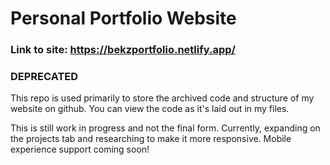 # Personal Portfolio Website
### Link to site: https://bekzportfolio.netlify.app/
### DEPRECATED

This repo is used primarily to store the archived code and structure of my website on github.
You can view the code as it's laid out in my files.

This is still work in progress and not the final form.
Currently, expanding on the projects tab and researching to make it more responsive.
Mobile experience support coming soon!
